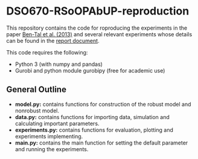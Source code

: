 # DSO670-RSoOPAbUP-reproduction
This repository contains the code for roproducing the experiments in the paper [Ben-Tal et al. (2013)](https://pubsonline.informs.org/doi/abs/10.1287/mnsc.1120.1641?casa_token=tIXCfPTRdUgAAAAA:7WP0rZS-5KAzoThHcntaHkRB_UaFQxUO5p87ddg1iDBjWO6fcWU-sXuKpci2vRTvsFmV3Q02n9ss7w) and several relevant experiments whose details can be found in the [report document](https://github.com/yeyingxiao/DSO670-RSoOPAbUP-reproduction/blob/main/DSO_670_Project.pdf).

This code requires the following:
- Python 3 (with numpy and pandas)
- Gurobi and python module gurobipy (free for academic use)

## General Outline
- **model.py:** contains functions for construction of the robust model and nonrobust model.
- **data.py:** contains functions for importing data, simulation and calculating important parameters.
- **experiments.py:** contains functions for evaluation, plotting and experiments implementing.
- **main.py:** contains the main function for setting the default parameter and running the experiments.
